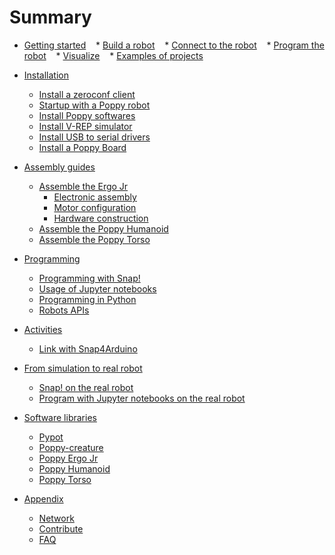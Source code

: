 # Summary
* [Getting started](getting-started/README.md)
    * [Build a robot](getting-started/build.md)
    * [Connect to the robot](getting-started/connect.md)
    * [Program the robot](getting-started/program-the-robot.md)
    * [Visualize](getting-started/visualize.md)
    * [Examples of projects](getting-started/example-of-projects.md)
* [Installation](installation/README.md)
    - [Install a zeroconf client](installation/install-zeroconf.md)
    - [Startup with a Poppy robot](installation/burn-an-image-file.md)
    - [Install Poppy softwares](installation/install-poppy-softwares.md)
    - [Install V-REP simulator](installation/install-vrep.md)
    - [Install USB to serial drivers](installation/install-drivers.md)
    - [Install a Poppy Board](installation/install-a-poppy-board.md)

* [Assembly guides](assembly-guides/README.md)
    - [Assemble the Ergo Jr](assembly-guides/ergo-jr/README.md)
        * [Electronic assembly](assembly-guides/ergo-jr/electronic-assembly.md)
        * [Motor configuration](assembly-guides/ergo-jr/motor-configuration.md)
        * [Hardware construction](assembly-guides/ergo-jr/mechanical-construction.md)
    - [Assemble the Poppy Humanoid](assembly-guides/poppy-humanoid/README.md)
    - [Assemble the Poppy Torso](assembly-guides/poppy-torso/README.md)

* [Programming](programming/README.md)
    - [Programming with Snap!](programming/snap.md)
    - [Usage of Jupyter notebooks](programming/notebooks.md)
    - [Programming in Python](programming/python.md)
    - [Robots APIs](programming/rest.md)
* [Activities](demo-activities/README.md)
    - [Link with Snap4Arduino](demo-activities/snap4arduino.md)
* [From simulation to real robot](from-simulation-to-real-robot/README.md)
    - [Snap! on the real robot](from-simulation-to-real-robot/using-snap.md)
    - [Program with Jupyter notebooks on the real robot](from-simulation-to-real-robot/using-jupyter.md)
* [Software libraries](software-libraries/README.md)
    - [Pypot](software-libraries/pypot.md)
    - [Poppy-creature](software-libraries/poppy-creature.md)
    - [Poppy Ergo Jr](software-libraries/poppy-ergo-jr.md)
    - [Poppy Humanoid](software-libraries/poppy-humanoid.md)
    - [Poppy Torso](software-libraries/poppy-torso.md) 
* [Appendix](appendix/README.md)
    - [Network](appendix/network.md)
    - [Contribute](appendix/contribute.md)
    - [FAQ](appendix/faq.md)
    <!-- - [Raspoppy](appendix/raspoppy.md) -->

